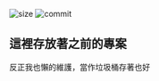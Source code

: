 ![size](https://img.shields.io/github/repo-size/minexo79/my_trashcan)
![commit](https://img.shields.io/github/last-commit/minexo79/my_trashcan)

## 這裡存放著之前的專案
反正我也懶的維護，當作垃圾桶存著也好
